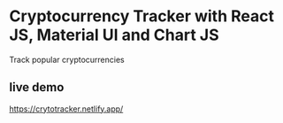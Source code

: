 # Cryptocurrency Tracker with React JS, Material UI and Chart JS

Track popular cryptocurrencies

## live demo
 https://crytotracker.netlify.app/
